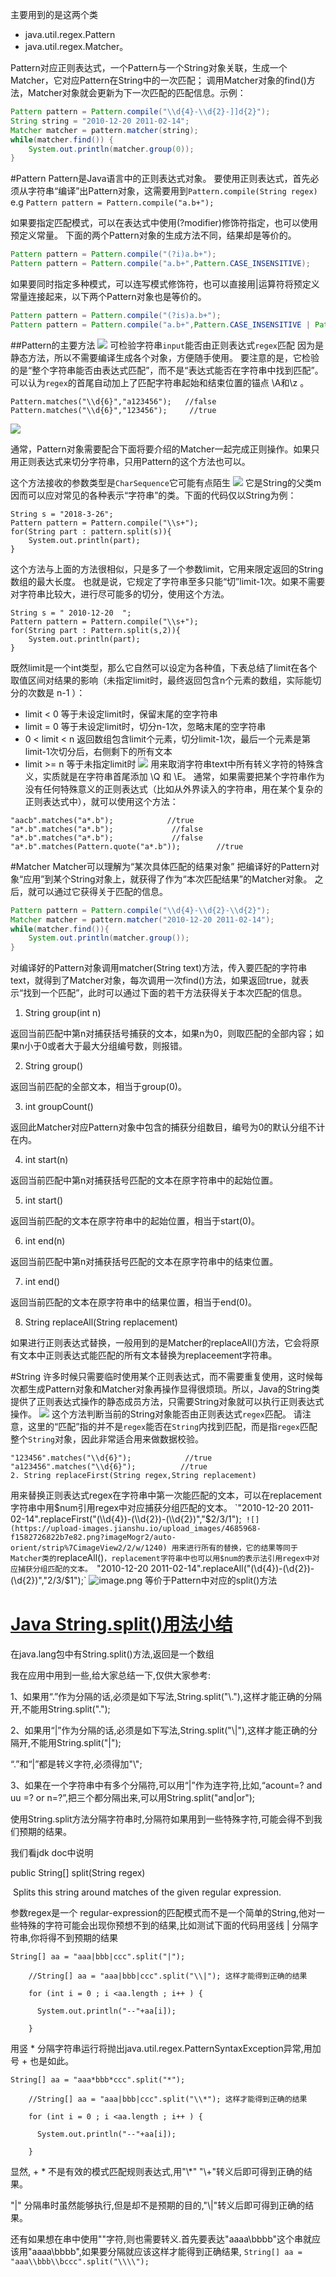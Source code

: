 主要用到的是这两个类
- java.util.regex.Pattern
- java.util.regex.Matcher。

Pattern对应正则表达式，一个Pattern与一个String对象关联，生成一个Matcher，它对应Pattern在String中的一次匹配； 
调用Matcher对象的find()方法，Matcher对象就会更新为下一次匹配的匹配信息。示例：
```java
Pattern pattern = Pattern.compile("\\d{4}-\\d{2}-]]d{2}");
String string = "2010-12-20 2011-02-14";
Matcher matcher = pattern.matcher(string);
while(matcher.find()) {
    System.out.println(matcher.group(0));
}
```
#Pattern
Pattern是Java语言中的正则表达式对象。
要使用正则表达式，首先必须从字符串“编译”出Pattern对象，这需要用到`Pattern.compile(String regex)`
e.g
`Pattern pattern = Pattern.compile("a.b+");`

如果要指定匹配模式，可以在表达式中使用(?modifier)修饰符指定，也可以使用预定义常量。
下面的两个Pattern对象的生成方法不同，结果却是等价的。
```java
Pattern pattern = Pattern.compile("(?i)a.b+");
Pattern pattern = Pattern.compile("a.b+",Pattern.CASE_INSENSITIVE);
```
如果要同时指定多种模式，可以连写模式修饰符，也可以直接用|运算符将预定义常量连接起来，以下两个Pattern对象也是等价的。
```java
Pattern pattern = Pattern.compile("(?is)a.b+");
Pattern pattern = Pattern.compile("a.b+",Pattern.CASE_INSENSITIVE | Pattern.DOTALL);
```
##Pattern的主要方法
![](https://upload-images.jianshu.io/upload_images/4685968-2d16306314c523f7.png?imageMogr2/auto-orient/strip%7CimageView2/2/w/1240)
可检验字符串`input`能否由正则表达式`regex`匹配
因为是静态方法，所以不需要编译生成各个对象，方便随手使用。
要注意的是，它检验的是“整个字符串能否由表达式匹配”，而不是“表达式能否在字符串中找到匹配”。
可以认为`regex`的首尾自动加上了匹配字符串起始和结束位置的锚点 \A和\z 。
```
Pattern.matches("\\d{6}","a123456");   //false
Pattern.matches("\\d{6}","123456");     //true
```
![](https://upload-images.jianshu.io/upload_images/4685968-1b2adbbaecc536c1.png?imageMogr2/auto-orient/strip%7CimageView2/2/w/1240)

通常，Pattern对象需要配合下面将要介绍的Matcher一起完成正则操作。如果只用正则表达式来切分字符串，只用Pattern的这个方法也可以。

这个方法接收的参数类型是`CharSequence`它可能有点陌生
![](https://upload-images.jianshu.io/upload_images/4685968-595ead2c2e84e926.png?imageMogr2/auto-orient/strip%7CimageView2/2/w/1240)
它是String的父类m因而可以应对常见的各种表示“字符串”的类。下面的代码仅以String为例：
```
String s = "2018-3-26";
Pattern pattern = Pattern.compile("\\s+");
for(String part : pattern.split(s)){
    System.out.println(part);
}
```
这个方法与上面的方法很相似，只是多了一个参数limit，它用来限定返回的String数组的最大长度。
也就是说，它规定了字符串至多只能“切”limit-1次。如果不需要对字符串比较大，进行尽可能多的切分，使用这个方法。
```
String s = " 2010-12-20  ";
Pattern pattern = Pattern.compile("\\s+");
for(String part : Pattern.split(s,2)){
    System.out.println(part);
}
```
既然limit是一个int类型，那么它自然可以设定为各种值，下表总结了limit在各个取值区间对结果的影响（未指定limit时，最终返回包含n个元素的数组，实际能切分的次数是 n-1 ）：
                                                                                
- limit < 0
等于未设定limit时，保留末尾的空字符串
- limit = 0 
等于未设定limit时，切分n-1次，忽略末尾的空字符串
- 0 < limit < n
返回数组包含limit个元素，切分limit-1次，最后一个元素是第limit-1次切分后，右侧剩下的所有文本
- limit >= n
等于未指定limit时
![](https://upload-images.jianshu.io/upload_images/4685968-fa810753f0963f0a.png?imageMogr2/auto-orient/strip%7CimageView2/2/w/1240)
用来取消字符串text中所有转义字符的特殊含义，实质就是在字符串首尾添加 \Q 和 \E。
通常，如果需要把某个字符串作为没有任何特殊意义的正则表达式（比如从外界读入的字符串，用在某个复杂的正则表达式中），就可以使用这个方法：
```
"aacb".matches("a*.b");            //true
"a*.b".matches("a*.b");             //false
"a*.b".matches("a*.b");             //false
"a*.b".matches(Pattern.quote("a*.b"));        //true
```
#Matcher
Matcher可以理解为“某次具体匹配的结果对象”
把编译好的Pattern对象“应用”到某个String对象上，就获得了作为“本次匹配结果”的Matcher对象。
之后，就可以通过它获得关于匹配的信息。
```java
Pattern pattern = Pattern.compile("\\d{4}-\\d{2}-\\d{2}");
Matcher matcher = pattern.matcher("2010-12-20 2011-02-14");
while(matcher.find()){
    System.out.println(matcher.group());
}
```
对编译好的Pattern对象调用matcher(String text)方法，传入要匹配的字符串text，就得到了Matcher对象，每次调用一次find()方法，如果返回true，就表示“找到一个匹配”，此时可以通过下面的若干方法获得关于本次匹配的信息。

1. String group(int n)

返回当前匹配中第n对捕获括号捕获的文本，如果n为0，则取匹配的全部内容；如果n小于0或者大于最大分组编号数，则报错。

2. String group()

返回当前匹配的全部文本，相当于group(0)。

3. int groupCount()

返回此Matcher对应Pattern对象中包含的捕获分组数目，编号为0的默认分组不计在内。

4. int start(n)

返回当前匹配中第n对捕获括号匹配的文本在原字符串中的起始位置。

5. int start()

返回当前匹配的文本在原字符串中的起始位置，相当于start(0)。

6. int end(n)

返回当前匹配中第n对捕获括号匹配的文本在原字符串中的结束位置。

7. int end()

返回当前匹配的文本在原字符串中的结果位置，相当于end(0)。

8. String replaceAll(String replacement)

如果进行正则表达式替换，一般用到的是Matcher的replaceAll()方法，它会将原有文本中正则表达式能匹配的所有文本替换为replaceement字符串。

#String
许多时候只需要临时使用某个正则表达式，而不需要重复使用，这时候每次都生成Pattern对象和Matcher对象再操作显得很烦琐。所以，Java的String类提供了正则表达式操作的静态成员方法，只需要String对象就可以执行正则表达式操作。
![](https://upload-images.jianshu.io/upload_images/4685968-0cf5b4ba1db44cc8.png?imageMogr2/auto-orient/strip%7CimageView2/2/w/1240)
这个方法判断当前的String对象能否由正则表达式`regex`匹配。
请注意，这里的“匹配”指的并不是`regex`能否在`String`内找到匹配，而是指`regex`匹配整个`String`对象，因此非常适合用来做数据校验。
```
"123456".matches("\\d{6}");            //true
"a123456".matches("\\d{6}");          //true
2. String replaceFirst(String regex,String replacement)
```
用来替换正则表达式regex在字符串中第一次能匹配的文本，可以在replacement字符串中用$num引用regex中对应捕获分组匹配的文本。
`"2010-12-20 2011-02-14".replaceFirst("(\\d{4})-(\\d{2})-(\\d{2})","$2/$3/$1");`
![](https://upload-images.jianshu.io/upload_images/4685968-f1582726822b7e82.png?imageMogr2/auto-orient/strip%7CimageView2/2/w/1240)
用来进行所有的替换，它的结果等同于Matcher类的`replaceAll()`，replacement字符串中也可以用$num的表示法引用regex中对应捕获分组匹配的文本。
`"2010-12-20 2011-02-14".replaceAll("(\\d{4})-(\\d{2})-(\\d{2})","$2/$3/$1");`
![image.png](https://upload-images.jianshu.io/upload_images/4685968-5fd716b8e540d5e2.png?imageMogr2/auto-orient/strip%7CimageView2/2/w/1240)
等价于Pattern中对应的split()方法
# [Java String.split()用法小结](http://www.cnblogs.com/mingforyou/p/3299569.html)

在java.lang包中有String.split()方法,返回是一个数组

我在应用中用到一些,给大家总结一下,仅供大家参考:

1、如果用“.”作为分隔的话,必须是如下写法,String.split("\\."),这样才能正确的分隔开,不能用String.split(".");

2、如果用“|”作为分隔的话,必须是如下写法,String.split("\\|"),这样才能正确的分隔开,不能用String.split("|");

“.”和“|”都是转义字符,必须得加"\\";

3、如果在一个字符串中有多个分隔符,可以用“|”作为连字符,比如,“acount=? and uu =? or n=?”,把三个都分隔出来,可以用String.split("and|or");

使用String.split方法分隔字符串时,分隔符如果用到一些特殊字符,可能会得不到我们预期的结果。 

我们看jdk doc中说明  

public String[] split(String regex)

 Splits this string around matches of the given regular expression. 

参数regex是一个 regular-expression的匹配模式而不是一个简单的String,他对一些特殊的字符可能会出现你预想不到的结果,比如测试下面的代码用竖线 | 分隔字符串,你将得不到预期的结果
```
String[] aa = "aaa|bbb|ccc".split("|");

    //String[] aa = "aaa|bbb|ccc".split("\\|"); 这样才能得到正确的结果

    for (int i = 0 ; i <aa.length ; i++ ) {

      System.out.println("--"+aa[i]); 

    }
```
用竖 * 分隔字符串运行将抛出java.util.regex.PatternSyntaxException异常,用加号 + 也是如此。
```
String[] aa = "aaa*bbb*ccc".split("*");

    //String[] aa = "aaa|bbb|ccc".split("\\*"); 这样才能得到正确的结果    

    for (int i = 0 ; i <aa.length ; i++ ) {

      System.out.println("--"+aa[i]); 

    }
```
显然, + * 不是有效的模式匹配规则表达式,用"\\*" "\\+"转义后即可得到正确的结果。

"|" 分隔串时虽然能够执行,但是却不是预期的目的,"\\|"转义后即可得到正确的结果。

还有如果想在串中使用"\"字符,则也需要转义.首先要表达"aaaa\bbbb"这个串就应该用"aaaa\\bbbb",如果要分隔就应该这样才能得到正确结果,
`String[] aa = "aaa\\bbb\\bccc".split("\\\\");`
